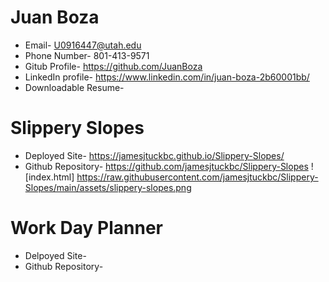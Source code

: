# Juan Boza 
* Email- U0916447@utah.edu 
* Phone Number- 801-413-9571 
* Gitub Profile- https://github.com/JuanBoza
* LinkedIn profile- https://www.linkedin.com/in/juan-boza-2b60001bb/
* Downloadable Resume- 

# Slippery Slopes  
* Deployed Site- https://jamesjtuckbc.github.io/Slippery-Slopes/ 
* Github Repository- https://github.com/jamesjtuckbc/Slippery-Slopes
 ![index.html] https://raw.githubusercontent.com/jamesjtuckbc/Slippery-Slopes/main/assets/slippery-slopes.png 
 
# Work Day Planner
* Delpoyed Site-  
* Github Repository- 
